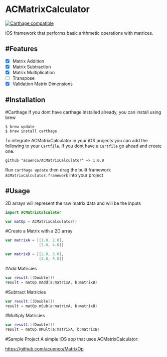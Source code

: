 # ACMatrixCalculator
[![Carthage compatible](https://img.shields.io/badge/Carthage-compatible-4BC51D.svg?style=flat)](https://github.com/Carthage/Carthage)

iOS framework that performs basic arithmetic operations with matrices. 

#Features
---
- [x] Matrix Addition
- [x] Matrix Subtraction
- [x] Matrix Multiplication 
- [ ] Transpose
- [x] Validation Matrix Dimensions

#Installation
---

#Carthage
If you dont have carthage installed already, you can install using brew

```
$ brew update
$ brew install carthage
```

To integrate ACMatrixCalculator in your iOS projects you can add the following to your ```Cartfile```. If you dont have a ```Cartfile``` go ahead and create one.

```
github "acuenco/ACMatrixCalculator" ~> 1.0.0 
```

Run ```carthage update``` then drag the built framework ```ACMatrixCalculator.framework``` into your project


#Usage
---
2D arrays will represent the raw matrix data and will be the inputs
```Swift
import ACMatrixCalculator
```
```Swift
var matOp = ACMatrixCalculator()
```

#Create a Matrix with a 2D array

```Swift
var matrixA = [[1.0, 2.0],
               [3.0, 4.0]]

var matrixB = [[2.0, 3.0],
               [4.0, 5.0]]
```

#Add Matricies
```Swift
var result:[[Double]]!
result = matOp.mAdd(a:matrixA, b:matrixB)
```

#Subtract Matricies
```Swift
var result:[[Double]]!
result = matOp.mSub(a:matrixA, b:matrixB)
```

#Multiply Matricies
```Swift
var result:[[Double]]!
result = matOp.mMult(a:matrixA, b:matrixB)
```
#Sample Project
A simple iOS app that uses ACMatrixCalculator:

https://github.com/acuenco/MatrixOp



